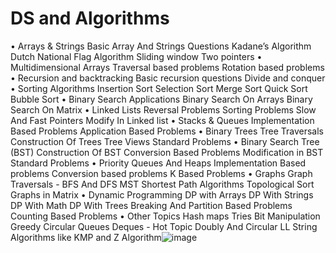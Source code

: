 # DS and Algorithms
• Arrays & Strings
	Basic Array And Strings Questions
	Kadane’s Algorithm
	Dutch National Flag Algorithm
	Sliding window
	Two pointers
• Multidimensional Arrays
	Traversal based problems
	Rotation based problems
• Recursion and backtracking
	Basic recursion questions
	Divide and conquer
• Sorting Algorithms
	Insertion Sort
	Selection Sort
	Merge Sort
	Quick Sort
	Bubble Sort
• Binary Search Applications
	Binary Search On Arrays
	Binary Search On Matrix
• Linked Lists
	Reversal Problems
	Sorting Problems
	Slow And Fast Pointers
	Modify In Linked list
• Stacks & Queues
	Implementation Based Problems
	Application Based Problems
• Binary Trees
	Tree Traversals
	Construction Of Trees
	Tree Views
	Standard Problems
• Binary Search Tree (BST)
	Construction Of BST
	Conversion Based Problems
	Modification in BST
	Standard Problems
• Priority Queues And Heaps
	Implementation Based problems
	Conversion based problems
	K Based Problems
• Graphs
	Graph Traversals - BFS And DFS
	MST
	Shortest Path Algorithms
	Topological Sort
	Graphs in Matrix
• Dynamic Programming
	DP with Arrays
	DP With Strings
	DP With Math
	DP With Trees
	Breaking And Partition Based Problems
	Counting Based Problems
• Other Topics
	Hash maps
	Tries
	Bit Manipulation
	Greedy
	Circular Queues
	Deques - Hot Topic
	Doubly And Circular LL
String Algorithms like KMP and Z Algorithm![image](https://user-images.githubusercontent.com/52704166/153891502-19ea6027-8c3f-413f-a4c6-ee7df1a64e4e.png)
